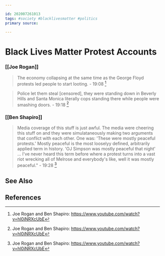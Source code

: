```yaml
---

id: 202007261013
tags: #society #blacklivesmatter #politics
primary source:

---
```


# Black Lives Matter Protest Accounts

### [[Joe Rogan]]
> The economy collapsing at the same time as the George Floyd protests led people to start looting. - 19:08 [^1]

>Police let them steal [censored], they were standing down in Beverly Hills and Santa Monica literally cops standing there while people were smashing doors. - 19:18 [^1] 
### [[Ben Shapiro]]
>Media coverage of this stuff is just awful. The media were cheering this stuff on and they were simulataneously making two arguments that conflict with each other. One was: 'These were mostly peaceful protests.' Mostly peaceful is the most looselyy defined, arbitrarily applied term in history. 'OJ Simpson was mostly peaceful that night' ... I've never heard this term before where a protest turns into a vast riot wrecking all of Melrose and everybody's like, well it was mostly peaceful." - 19:28 [^1]

## See Also

## References
[^1]: Joe Rogan and Ben Shapiro: https://www.youtube.com/watch?v=hl0iNRXcUbE
